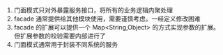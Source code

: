 1.  门面模式只对外暴露服务接口，将所有的业务逻辑内聚处理
2.  facade 通常提供给其他模块使用，需要谨慎考虑。一经定义修改困难
3.  facade 的扩展可以提供一个 Map<String,Object> 的方式实现参数的扩展。但扩展参数的校验需要内部进行了
4.  门面模式通常用于封装不同系统的服务